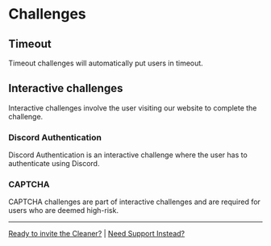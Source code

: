 
# Challenges

## Timeout

Timeout challenges will automatically put users in timeout.

## Interactive challenges

Interactive challenges involve the user visiting our website to complete the challenge.

### Discord Authentication

Discord Authentication is an interactive challenge where the user has to authenticate using Discord.

### CAPTCHA

CAPTCHA challenges are part of interactive challenges and are required for users who are deemed high-risk.

---

[Ready to invite the Cleaner?](/quickstart/) | [Need Support Instead?](/discord)
